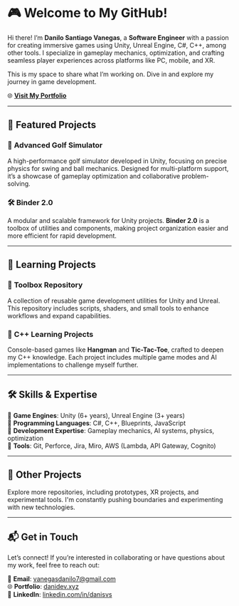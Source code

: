 # 🎮 Welcome to My GitHub!  

Hi there! I’m **Danilo Santiago Vanegas**, a **Software Engineer** with a passion for creating immersive games using Unity, Unreal Engine, C#, C++, among other tools. I specialize in gameplay mechanics, optimization, and crafting seamless player experiences across platforms like PC, mobile, and XR.  

This is my space to share what I’m working on. Dive in and explore my journey in game development.  

🌐 **[Visit My Portfolio](https://danilovanegas.xyz)**  

---

## 🚀 Featured Projects  

### 🌟 **Advanced Golf Simulator**  
A high-performance golf simulator developed in Unity, focusing on precise physics for swing and ball mechanics. Designed for multi-platform support, it’s a showcase of gameplay optimization and collaborative problem-solving.  

### 🛠️ **Binder 2.0**  
A modular and scalable framework for Unity projects. **Binder 2.0** is a toolbox of utilities and components, making project organization easier and more efficient for rapid development.  

---

## 🧠 Learning Projects  

### 🧰 **Toolbox Repository**  
A collection of reusable game development utilities for Unity and Unreal. This repository includes scripts, shaders, and small tools to enhance workflows and expand capabilities.  

### 📓 **C++ Learning Projects**  
Console-based games like **Hangman** and **Tic-Tac-Toe**, crafted to deepen my C++ knowledge. Each project includes multiple game modes and AI implementations to challenge myself further.  

---

## 🛠️ Skills & Expertise  

🔹 **Game Engines**: Unity (6+ years), Unreal Engine (3+ years)  
🔹 **Programming Languages**: C#, C++, Blueprints, JavaScript  
🔹 **Development Expertise**: Gameplay mechanics, AI systems, physics, optimization  
🔹 **Tools**: Git, Perforce, Jira, Miro, AWS (Lambda, API Gateway, Cognito)  

---

## 🌟 Other Projects  

Explore more repositories, including prototypes, XR projects, and experimental tools. I'm constantly pushing boundaries and experimenting with new technologies.  

---

## 📬 Get in Touch  

Let’s connect! If you’re interested in collaborating or have questions about my work, feel free to reach out:  

📧 **Email**: [vanegasdanilo7@gmail.com](mailto:vanegasdanilo7@gmail.com)  
🌐 **Portfolio**: [danidev.xyz](https://danilovanegas.xyz)  
🔗 **LinkedIn**: [linkedin.com/in/danisvs](https://linkedin.com/in/danisvs)  
